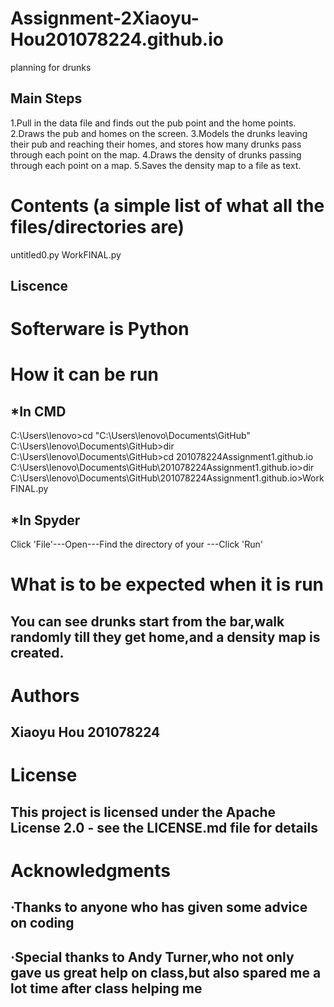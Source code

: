 # Assignment-2Xiaoyu-Hou201078224.github.io
 planning for drunks
## Main Steps
 1.Pull in the data file and finds out the pub point and the home points.
 2.Draws the pub and homes on the screen.
 3.Models the drunks leaving their pub and reaching their homes, and stores how many drunks pass through each point on the map.
 4.Draws the density of drunks passing through each point on a map.
 5.Saves the density map to a file as text.
# Contents (a simple list of what all the files/directories are)
 untitled0.py
 WorkFINAL.py
## Liscence
# Softerware is Python
# How it can be run 
## *In CMD
C:\Users\lenovo>cd "C:\Users\lenovo\Documents\GitHub"
C:\Users\lenovo\Documents\GitHub>dir
C:\Users\lenovo\Documents\GitHub>cd 201078224Assignment1.github.io
C:\Users\lenovo\Documents\GitHub\201078224Assignment1.github.io>dir
C:\Users\lenovo\Documents\GitHub\201078224Assignment1.github.io>WorkFINAL.py
## *In Spyder
Click 'File'---Open---Find the directory of your ---Click 'Run'
# What is to be expected when it is run
## You can see drunks start from the bar,walk randomly till they get home,and a density map is created.
# Authors 
## Xiaoyu Hou 201078224
# License
## This project is licensed under the Apache License 2.0 - see the LICENSE.md file for details
# Acknowledgments
## ·Thanks to anyone who has given some advice on coding
## ·Special thanks to Andy Turner,who not only gave us great help on class,but also spared me a lot time after class helping me 
